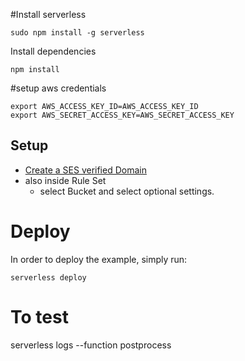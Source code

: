 #Install serverless

```
sudo npm install -g serverless
```

Install dependencies

```
npm install
```

#setup aws credentials
```
export AWS_ACCESS_KEY_ID=AWS_ACCESS_KEY_ID
export AWS_SECRET_ACCESS_KEY=AWS_SECRET_ACCESS_KEY
```

## Setup

- [Create a SES verified Domain](https://docs.aws.amazon.com/ses/latest/DeveloperGuide/receiving-email-getting-started-verify.html) 
 - also inside Rule Set 
      - select Bucket and select optional settings.

# Deploy

In order to deploy the example, simply run:

```
serverless deploy
```

# To test
serverless logs --function postprocess